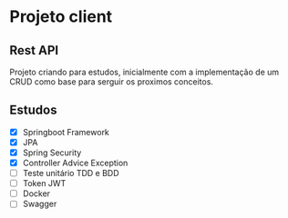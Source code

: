 # Projeto client
## Rest API

Projeto criando para estudos, inicialmente com a implementação de um CRUD como base 
para serguir os proximos conceitos.

## Estudos
- [x] Springboot Framework 
- [X] JPA
- [X] Spring Security
- [X] Controller Advice Exception
- [ ] Teste unitário TDD e BDD
- [ ] Token JWT
- [ ] Docker
- [ ] Swagger
